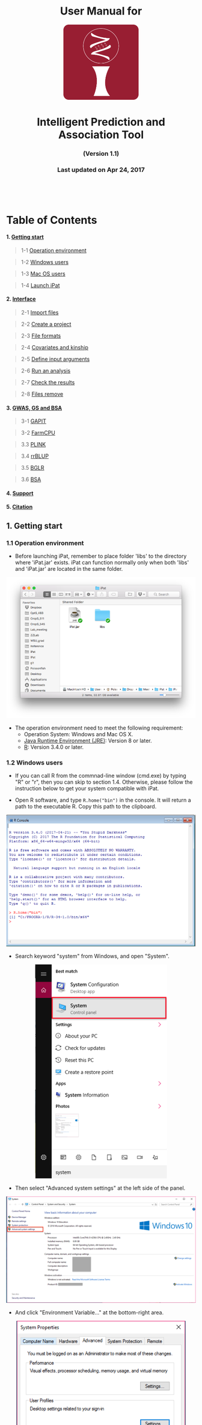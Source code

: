 <br><br><br><br><br><br><br>


<h1 style="text-align:center">User Manual for</h1>

<p align="center"><img src = "./res/icon.png" width = 200></p>

<h1 style="text-align:center">Intelligent Prediction and Association Tool</h1>

<h3 style="text-align:center">(Version 1.1)</h3>
<h3 style="text-align:center">Last updated on Apr 24, 2017</h3>

<br><br><br>

<div style="page-break-after: always;"></div>

# Table of Contents
<!-- vscode-markdown-toc -->
#### 1. [Getting start](#get_start)
> 1-1 [Operation environment](#env)

> 1-2 [Windows users](#win)

> 1-3 [Mac OS users](#mac)

> 1-4 [Launch iPat](#launch)

#### 2. [Interface](#interface)
> 2-1 [Import files](#import_files)

> 2-2 [Create a project](#create_projects)

> 2-3 [File formats](#file_format)

> 2-4 [Covariates and kinship](#C_K)

> 2-5 [Define input arguments](#input)

> 2-6 [Run an analysis](#run)

> 2-7 [Check the results](#check)

> 2-8 [Files remove](#delete)

#### 3. [GWAS, GS and BSA](#gwas)
> 3-1 [GAPIT](#gapit)

> 3-2 [FarmCPU](#farm)

> 3.3 [PLINK](#plink)

> 3.4 [rrBLUP](#rrblup)

> 3.5 [BGLR](#bglr)

> 3.6 [BSA](#bsa) 

#### 4. [Support](#support)
#### 5. [Citation](#cite)


<!-- vscode-markdown-toc-config
    numbering=true
    autoSave=true
    /vscode-markdown-toc-config -->
<!-- /vscode-markdown-toc -->

<div style="page-break-after: always;"></div>

<a name="get_start"></a>
## 1. Getting start

<a name="env"></a>
### 1.1 Operation environment
* Before launching iPat, remember to place folder 'libs' to the directory where 'iPat.jar' exists. iPat can function normally only when both 'libs' and 'iPat.jar' are located in the same folder.
<p align="center"><p align="center"><img src = "./res/libs_mac.png" width = 700></p>

* The operation environment need to meet the following requirement:
	* Operation System: Windows and Mac OS X.
	* [Java Runtime Environment (JRE)](http://www.oracle.com/technetwork/java/javase/downloads/index.html): Version 8 or later.
	* [R](https://www.r-project.org): Version 3.4.0 or later. 

<a name="win"></a>
### 1.2 Windows users
* If you can call R from the commnad-line window (cmd.exe) by typing "R" or "r", then you can skip to section 1.4. Otherwise, please follow the instruction below to get your system compatible with iPat.

* Open R software, and type ```R.home("bin")``` in the console. It will return a path to the executable R. Copy this path to the clipboard.
<p align="center"><p align="center"><img src = "./res/rconsole.png" width = 700></p>

* Search keyword "system" from Windows, and open "System".
<p align="center"><p align="center"><img src = "./res/search.png" width = 350></p>

* Then select "Advanced system settings" at the left side of the panel.
<p align="center"><p align="center"><img src = "./res/system.png" width = 700></p>

* And click "Environment Variable..." at the bottom-right area.
<p align="center"><p align="center"><img src = "./res/advance.png" width = 450></p>

* The pop-up windows will display two set of system variables. Highligh the system variable "Path" at the bottom list, and click "Edit". 
<p align="center"><p align="center"><img src = "./res/env.png" width = 450></p>

* Almost there. Click "new" and paste the path you got from the clipboard, then click "OK" to save the configuration.
<p align="center"><p align="center"><img src = "./res/rhome.png" width = 450></p>

<a name="mac"></a>
### 1.3 Mac OS users
* For the users who run iPat on Mac OS, there's no need to do extra adjustment in your system.

<a name="launch"></a>
### 1.4 Launch iPat
* After setting up the required environment mentioned above, iPat is now ready to go. Double clicking on 'iPat.jar' to launch iPat.

<div style="page-break-after: always;"></div>
<a name="interface"></a>
## 2. Interface

<a name="import_files"></a>
### 2.1 *Import files*
* At beginning, iPat will show nothing but an icon "iPat" at the top of screen. 

* Users can import files simply by dragging and dropping.

<p align="center"><img src = "./res/dnd.png" width = 550></p>

<a name="create_projects"></a>
### 2.2 *Create a project*
* After importing the files, double clicking on anywhere in iPat to create a new project.

* Build linkages between this project and all the files planed to be analyzed. A linkage can be built by dragging one object over one another.

<p align="center"><img src = "./res/linkages.png" width = 200></p>

<div style="page-break-after: always;"></div>
<a name="file_format"></a>
### 2.3 *File formats*
* iPat can recognize and work fine with different formats, which include hapmap, numeric, vcf and plink.

* ***Imported file set need to have identical names and correct extension name if they need to be converted to a proper format.*** For example, if you want to perform GWAS using VCF format in FarmCPU, files set should be named as: data.vcf and data.txt. The table below shows examples of files and its extension name for the corresponded format:

<center>

|Format |Genotype|Phenotype|Other information|
|:-----:|:------:|:-------:|:---------------:|
|Hapmap |.hmp    |.txt     |None  	        |  
|Numeric|.dat    |.txt     |.map 			     |
|VCF    |.vcf    |.txt     |None             |
|PLINK  |.bed    |.txt     |.fam .bim        |

</center>

<a name="C_K"></a>
### 2.4 *Covariates and kinship*
* Users are allowed to add covariates into the project. Right clicking on the file can change the file type.

<p align="center"><img src = "./res/ck.png" width = 400></p>

* Label “C” stands for covariate, and Label “K” is indicated as kinship.

<p align="center"><img src = "./res/ck2.png" width = 250></p>

<div style="page-break-after: always;"></div>
<a name="input"></a>
### 2.5 *Define input arguments*
* After linking every files needed in the project, right click on the project to open a configuration panel.


* At the top of the panel, users can select a tool to perform GWAS or genomic prediction.  

* A hint will pop up for each argument when the cursor hovers over the arguments’ name.

<p align="center"><img src = "./res/config.png" width = 300></p>

<a name="run"></a>
### 2.6 *Run an analysis*
* After defining the analysis, user can start to run the procedure by clicking ‘GO’ at the top of the panel.

* Each task will generate a console window while running the analysis. User can track the progress of the task from window messages.

* iPat also capable of multitasking. Users can arrange another project even when the previous one have not done yet.

<p align="center"><img src = "./res/multi.png" width = 350></p>

<div style="page-break-after: always;"></div>
<a name="check"></a>
### 2.7 *Check the result*
* When iPat complete a project, the gear icon will show a green dot if the task run successfully without any error occurred. Otherwise it will show a red dot at its top-left to notify users that there’re existing at least one error message during the analysis.

<p align="center"><img src = "./res/indicator.png" width = 450></p>

* Users can check the result by double clicking on the gear icon, which will directe users to the folder where the output files generated.

<p align="center"><img src = "./res/output.png" width = 400></p>

<div style="page-break-after: always;"></div>
<a name="delete"></a>
### 2.8 *Files remove*
* Users can remove objects and linkage by typing “Del” after selecting 

* For linkages, the line will become solid when it’s selected. 

* For objects, there will be a dashed line surrounded to indicate that the object is selected.

* Users can also drag the linkages or objects to the bottom-right corner, a hidden trashcan will show up for deletion.

<p align="center"><img src = "./res/delete.png" width = 350></p>

<div style="page-break-after: always;"></div>
<a name="gwas"></a>
## 3. GWAS and GS
Tools implemented in iPat allow users to do genome-wide associate study (GWAS) and genomic selection (GS). Curretly GWAS can be performed by GAPIT, FarmCPU and PLINK, and GS can be done by GAPIT and rrBLUP in iPat. Tables below are the input arguments available in iPat:

<a name="gapit"></a>
### 3.1 GAPIT
|Category|Parameters|	Definitions| Default|
|:--|:---|:---|:--:|
|Subset|Subset of traits data|Users can select all or partial of traits to be analyzed|All traits|
|Subset|Subset of chromosomes|Users can select all or partial of chromosomes to be analyzed|All
|Covariates|PCA.count|How many of PCs should be treated as covariates|3
|Covariates|Inheritable covariate|If there’s a user-input covariates, users can specify how many columns are inheritable.|All
|Quality control|By missing rate|Users can do a quality control on the marker set by missing rate.|NULL|
|Quality control|By MAF|Users can do a quality control on the marker set by minor allele frequency (MAF).|NULL
|GWAS|Model|Which linear model to use in GWAS |GLM
|GWAS|kinship.cluster|Clustering algorithm to group individuals based on their kinship|average
|GWAS|kinship.group|Method to derive kinship among groups|Mean
|GWAS|SNP.fraction|Fraction of SNPs Sampled to Estimate Kinship and PCs|1
|GWAS|File.fragment|The Fragment Size to Read Each Time within a File|512

<div style="page-break-after: always;"></div>
<a name="farm"></a>
### 3.2 FarmCPU
|Category|Parameters|	Definitions| Default|
|:--|:---|:---|:--:|
|Subset|Subset of traits data|Users can select all or partial of traits to be analyzed|All traits|
|Subset|Subset of chromosomes|Users can select all or partial of chromosomes to be analyzed|All
|Covariates|PCA.count|How many of PCs should be treated as covariates|3
|Covariates|Inheritable covariate|If there’s a user-input covariates, users can specify how many columns are inheritable.|All
|Quality control|By missing rate|Users can do a quality control on the marker set by missing rate.|NULL|
|Quality control|By MAF|Users can do a quality control on the marker set by minor allele frequency (MAF).|NULL
|GWAS|method.bin|It uses fixed or optimized of possible QTN window size and number of possible QTNs selected into FarmCPU model.|static|
|GWAS|maxLoop|Maximum number of iterations allowed |10

<a name="plink"></a>
### 3.3 PLINK
|Category|Parameters|	Definitions| Default|
|:--|:---|:---|:--:|
|Subset|Subset of chromosomes|Users can select all or partial of chromosomes to be analyzed|All
|Quality control|By missing rate|Users can do a quality control on the marker set by missing rate.|NULL|
|Quality control|By MAF|Users can do a quality control on the marker set by minor allele frequency (MAF).|NULL
|GWAS|C.I.|The desired coverage for a confidence interval|0.95|

<div style="page-break-after: always;"></div>
<a name="rrblup"></a>
### 3.4 rrBLUP
|Category|Parameters|	Definitions| Default|
|:--|:---|:---|:--:|
|Subset|Subset of traits data|Users can select all or partial of traits to be analyzed|All traits|

<a name="bglr"></a>
### 3.5 BGLR
|Category|Parameter| Definitions| Default|
|:--|:---|:---|:--:|
|Subset|Subset of traits data|Users can select all or partial of traits to be analyzed|All traits|
|BGLR|Number of iterations| Number of iterations|1200|
|BGLR|Burn-In| Iteration of burn-in|200|

<a name="bsa"></a>
### 3.6 BSA
|Category|Parameter| Definitions| Default|
|:--|:---|:---|:--:|
|BSA|Windows Size|A smoothing coefficient for G statistics|5KB|

<div style="page-break-after: always;"></div>
<a name="support"></a>
## 4 Support
* User can download demo files from [here](http://zzlab.net/iPat/demo.zip).
* If there is any difficulty on iPat, please leave your question in the page of [issue report](https://github.com/Poissonfish/iPat/issues).
* Or you can directly send an email to the auther [James Chen](mailto:chun-peng.chen@wsu.edu)

<a name="cite"></a>
## 5 Citation
* Bradbury,P.J. et al. (2007) TASSEL: software for association mapping of complex traits in diverse samples. Bioinformatics, 23, 2633–2635.
* Endelman,J. (2011) Ridge regression and other kernels for genomic selection in the R package rrBLUP. Plant Genome, 4, 250–255.
* Kang,H.M. et al. (2008) Efficient control of population structure in model organism association mapping. Genetics, 178, 1709–1723.
* Liu,X. et al. (2016) Iterative Usage of Fixed and Random Effect Models for Powerful and Efficient Genome-Wide Association Studies. PLoS Genet., 12, e1005767.
* Purcell,S. et al. (2007) PLINK: A Tool Set for Whole-Genome Association and Population-Based Linkage Analyses. Am J Hum Genet, 81, 559–575.
* Tang,Y. et al. (2016) GAPIT Version 2: An Enhanced Integrated Tool for Genomic Association and Prediction. Plant J., 9.

